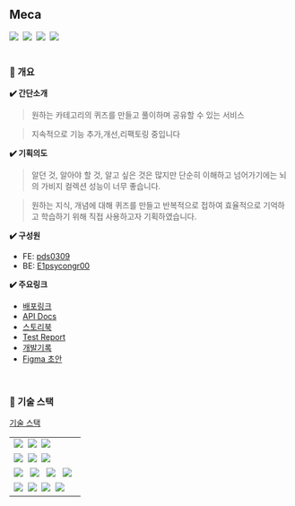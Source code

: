 ## Meca

<div align="left">
    <img src="https://github.com/Almondia/meca_front/actions/workflows/main.yml/badge.svg">&nbsp;
    <img src="https://github.com/Almondia/meca_front/actions/workflows/jest.yml/badge.svg">&nbsp;
    <img src="https://github.com/Almondia/meca_front/actions/workflows/storybook.yml/badge.svg">&nbsp;
    <a href="https://codecov.io/gh/Almondia/meca_front" >
      <img src="https://codecov.io/gh/Almondia/meca_front/graph/badge.svg?token=6XJ81E5D0Y"/>
    </a>
</div>

<br>

### 📝 개요

**✔️ 간단소개**

> 원하는 카테고리의 퀴즈를 만들고 풀이하며 공유할 수 있는 서비스

> 지속적으로 기능 추가,개선,리팩토링 중입니다

**✔️ 기획의도**

> 알던 것, 알아야 할 것, 알고 싶은 것은 많지만 단순히 이해하고 넘어가기에는 뇌의 가비지 컬렉션 성능이 너무 좋습니다.

> 원하는 지식, 개념에 대해 퀴즈를 만들고 반복적으로 접하여 효율적으로 기억하고 학습하기 위해 직접 사용하고자 기획하였습니다.

**✔️ 구성원**

- FE: [pds0309](https://github.com/pds0309)
- BE: [E1psycongr00](https://github.com/E1psycongr00)

**✔️ 주요링크**

- [배포링크](https://app.mecastudy.com/)
- [API Docs](https://mecastudy.com/docs/index.html)
- [스토리북](https://www.chromatic.com/library?appId=6413033b2479feb7701e7dea)
- [Test Report](https://app.codecov.io/gh/Almondia/meca_front)
- [개발기록](https://github.com/Almondia/meca_front/wiki/%EA%B0%9C%EB%B0%9C%EC%9D%BC%EC%A7%80)
- [Figma 초안](https://www.figma.com/file/K5DFt69C1jpUrUVCa1CfZ4/Untitled?type=design&node-id=19-2127&mode=design)

<br>

### 📝 기술 스택

[기술 스택](https://github.com/Almondia/meca_front/wiki/%EA%B8%B0%EC%88%A0%EC%8A%A4%ED%83%9D)

<table cellspacing="0" cellpadding="0">
<tr>
 <td>
  <img src="https://img.shields.io/badge/yarn berry 3.4.1-2C8EBB?style=for-the-badge&logo=yarn&logoColor=ffffff"/>&nbsp
  <img src="https://img.shields.io/badge/TypeScript 4.9.5-3178c6?style=for-the-badge&logo=Typescript&logoColor=ffffff"/>&nbsp
  <img src="https://img.shields.io/badge/Nextjs 13.2.1-000000?style=for-the-badge&logo=nextdotjs&logoColor=ffffff"/>&nbsp
 </td>
</tr>
<tr>
 <td>
  <img src="https://img.shields.io/badge/react query-FF4154?style=for-the-badge&logo=react-query&logoColor=ffffff"/>&nbsp
  <img src="https://img.shields.io/badge/styled components-DB7093?style=for-the-badge&logo=styled-components&logoColor=ffffff"/>&nbsp
  <img src="https://img.shields.io/badge/recoil-764ABC?style=for-the-badge&logo=recoil&logoColor=white">&nbsp
 </td>
</tr>
<tr>
 <td>
   <img src="https://img.shields.io/badge/Storybook-FF4785?style=for-the-badge&logo=Storybook&logoColor=ffffff"/> &nbsp
   <img src="https://img.shields.io/badge/jest-C21325?style=for-the-badge&logo=jest&logoColor=ffffff"/> &nbsp
   <img src="https://img.shields.io/badge/React Testing Library-E33332?style=for-the-badge&logo=testing-library&logoColor=ffffff"/> &nbsp
   <img src="https://img.shields.io/badge/msw-FC8019?style=for-the-badge&logo=msw&logoColor=ffffff"/> &nbsp
</tr>
<tr>
</tr>
<tr>
 <td>
    <img src="https://img.shields.io/badge/GitHub Actions-2088FF?style=for-the-badge&logo=GitHub Actions&logoColor=white"/>&nbsp
    <img src="https://img.shields.io/badge/docker-2496ED?style=for-the-badge&logo=docker&logoColor=white"/>&nbsp
    <img src="https://img.shields.io/badge/nginx-009639?style=for-the-badge&logo=nginx&logoColor=white"/>&nbsp
    <img src="https://img.shields.io/badge/Oracle Cloud Instance-F80000?style=for-the-badge&logo=Oracle Cloud Instance&logoColor=white"/>&nbsp
 </td>
</tr>
</table>

<br>
